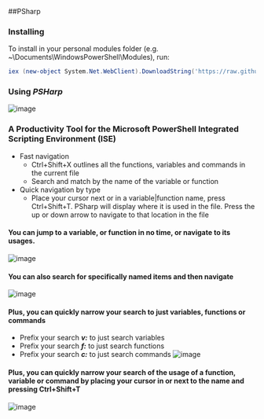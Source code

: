 ##PSharp

### Installing

To install in your personal modules folder (e.g. ~\Documents\WindowsPowerShell\Modules), run:

```powershell
iex (new-object System.Net.WebClient).DownloadString('https://raw.github.com/dfinke/PSharp/master/Install.ps1')
```

### Using *__PSHarp__*
![image](https://raw.github.com/dfinke/PSharp/master/images/PSharp.gif)

### A Productivity Tool for the Microsoft PowerShell Integrated Scripting Environment (ISE)
* Fast navigation
	* Ctrl+Shift+X outlines all the functions, variables and commands in the current file
	* Search and match by the name of the variable or function
* Quick navigation by type
	* Place your cursor next or in a variable|function name, press Ctrl+Shift+T. PSharp will display where it is used in the file. Press the up or down arrow to navigate to that location in the file  

#### You can jump to a variable, or function in no time, or navigate to its usages.
![image](https://raw.github.com/dfinke/PSharp/master/images/Navigate.png)

#### You can also search for specifically named items and then navigate
![image](https://raw.github.com/dfinke/PSharp/master/images/SearchThenNavigate.png)

#### Plus, you can quickly narrow your search to just variables, functions or commands
* Prefix your search *__v:__* to just search variables
* Prefix your search *__f:__* to just search functions
* Prefix your search *__c:__* to just search commands
![image](https://raw.github.com/dfinke/PSharp/master/images/SearchVariables.png)

#### Plus, you can quickly narrow your search of the usage of a function, variable or command by placing your cursor in or next to the name and pressing Ctrl+Shift+T

![image](https://raw.github.com/dfinke/PSharp/master/images/SearchContext.png)
